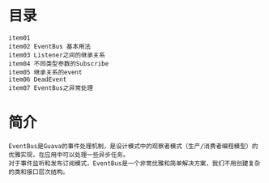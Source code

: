 # 目录
    item01
    item02 EventBus 基本用法
    item03 Listener之间的继承关系
    item04 不同类型参数的Subscribe
    item05 继承关系的event
    item06 DeadEvent
    item07 EventBus之异常处理
    
    
# 简介
    EventBus是Guava的事件处理机制，是设计模式中的观察者模式（生产/消费者编程模型）的优雅实现，在应用中可以处理一些异步任务。
    对于事件监听和发布订阅模式，EventBus是一个非常优雅和简单解决方案，我们不用创建复杂的类和接口层次结构。